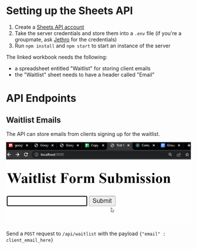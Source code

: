 # Setting up the Sheets API
1. Create a [Sheets API account](https://www.youtube.com/watch?v=UGN6EUi4Yio) 
2. Take the server credentials and store them into a `.env` file (if you're a groupmate, ask [Jethro](https://github.com/AmGthrow) for the credentials)
3. Run `npm install` and `npm start` to start an instance of the server

The linked workbook needs the following:
- a spreadsheet entitled "Waitlist" for storing client emails
- the "Waitlist" sheet needs to have a header called "Email"

# API Endpoints
## Waitlist Emails
The API can store emails from clients signing up for the waitlist. 

![Example of a client subscribing to waitlist](docs/waitlistAPI.gif)


Send a `POST` request to `/api/waitlist` with the payload `{"email" : client_email_here}`
